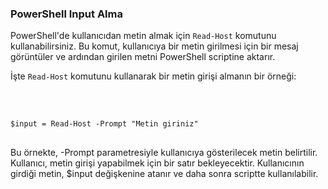 <h3 class="text-2xl font-bold">PowerShell Input Alma</h3>

<p>PowerShell'de kullanıcıdan metin almak için <code class="bg-gray-200 dark:bg-gray-800 p-1 rounded-lg">Read-Host</code> komutunu kullanabilirsiniz. Bu komut, kullanıcıya bir metin girilmesi için bir mesaj görüntüler ve ardından girilen metni PowerShell scriptine aktarır.</p>
<p>İşte <code class="bg-gray-200 dark:bg-gray-800 p-1 rounded-lg">Read-Host</code> komutunu kullanarak bir metin girişi almanın bir örneği:</p><br>

<div class="bg-gray-200 dark:bg-gray-800 p-1 rounded-lg">
   <pre>
   <code class="text-blue-500 language-powershell">
$input = Read-Host -Prompt "Metin giriniz"
</code>
</pre>
</div>

<p>Bu örnekte, -Prompt parametresiyle kullanıcıya gösterilecek metin belirtilir. Kullanıcı, metin girişi yapabilmek için bir satır bekleyecektir. Kullanıcının girdiği metin, $input değişkenine atanır ve daha sonra scriptte kullanılabilir.</p>
